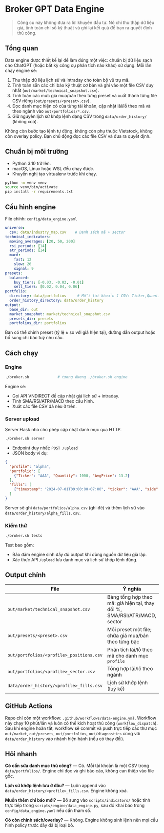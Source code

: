 # Broker GPT Data Engine

> Công cụ này không đưa ra lời khuyên đầu tư. Nó chỉ thu thập dữ liệu giá, tính toán chỉ số kỹ thuật và ghi lại kết quả để bạn ra quyết định thủ công.

## Tổng quan

Data engine được thiết kế lại để làm đúng một việc: chuẩn bị dữ liệu sạch cho ChatGPT (hoặc bất kỳ công cụ phân tích nào khác) sử dụng. Mỗi lần chạy engine sẽ:

1. Thu thập dữ liệu lịch sử và intraday cho toàn bộ vũ trụ mã.
2. Tính toán sẵn các chỉ báo kỹ thuật cơ bản và ghi vào một file CSV duy nhất (`out/market/technical_snapshot.csv`).
3. Tính toán các mức giá mua/bán theo từng preset và xuất thành từng file CSV riêng (`out/presets/<preset>.csv`).
4. Đọc danh mục hiện có của từng tài khoản, cập nhật lãi/lỗ theo mã và theo ngành vào `out/portfolios/*.csv`.
5. Giữ nguyên lịch sử khớp lệnh dạng CSV trong `data/order_history/` (không xoá).

Không còn bước tạo lệnh tự động, không còn phụ thuộc Vietstock, không còn overlay policy. Bạn chủ động đọc các file CSV và đưa ra quyết định.

## Chuẩn bị môi trường

- Python 3.10 trở lên.
- macOS, Linux hoặc WSL đều chạy được.
- Khuyến nghị tạo virtualenv trước khi chạy.

```bash
python -m venv venv
source venv/bin/activate
pip install -r requirements.txt
```

## Cấu hình engine

File chính: `config/data_engine.yaml`

```yaml
universe:
  csv: data/industry_map.csv    # Danh sách mã + sector
technical_indicators:
  moving_averages: [20, 50, 200]
  rsi_periods: [14]
  atr_periods: [14]
  macd:
    fast: 12
    slow: 26
    signal: 9
presets:
  balanced:
    buy_tiers: [-0.03, -0.02, -0.01]
    sell_tiers: [0.02, 0.04, 0.06]
portfolio:
  directory: data/portfolios     # Mỗi tài khoản 1 CSV: Ticker,Quantity,AvgPrice
  order_history_directory: data/order_history
output:
  base_dir: out
  market_snapshot: market/technical_snapshot.csv
  presets_dir: presets
  portfolios_dir: portfolios
```

Bạn có thể chỉnh preset (tỷ lệ ± so với giá hiện tại), đường dẫn output hoặc bổ sung chỉ báo tuỳ nhu cầu.

## Cách chạy

### Engine

```bash
./broker.sh             # tương đương ./broker.sh engine
```

Engine sẽ:

- Gọi API VNDIRECT để cập nhật giá lịch sử + intraday.
- Tính SMA/RSI/ATR/MACD theo cấu hình.
- Xuất các file CSV đã nêu ở trên.

### Server upload

Server Flask nhỏ cho phép cập nhật danh mục qua HTTP.

```bash
./broker.sh server
```

- Endpoint duy nhất: `POST /upload`
- JSON body ví dụ:

```json
{
  "profile": "alpha",
  "portfolio": [
    {"Ticker": "AAA", "Quantity": 1000, "AvgPrice": 13.2}
  ],
  "fills": [
    {"timestamp": "2024-07-01T09:00:00+07:00", "ticker": "AAA", "side": "BUY", "quantity": 1000, "price": 13.2}
  ]
}
```

Server sẽ ghi `data/portfolios/alpha.csv` (ghi đè) và thêm lịch sử vào `data/order_history/alpha_fills.csv`.

### Kiểm thử

```bash
./broker.sh tests
```

Test bao gồm:
- Bảo đảm engine sinh đầy đủ output khi dùng nguồn dữ liệu giả lập.
- Xác thực API `/upload` lưu danh mục và lịch sử khớp lệnh đúng.

## Output chính

| File | Ý nghĩa |
| ---- | ------- |
| `out/market/technical_snapshot.csv` | Bảng tổng hợp theo mã: giá hiện tại, thay đổi %, SMA/RSI/ATR/MACD, sector |
| `out/presets/<preset>.csv` | Mỗi preset một file; chứa giá mua/bán theo từng bậc |
| `out/portfolios/<profile>_positions.csv` | Phân tích lãi/lỗ theo mã cho danh mục `profile` |
| `out/portfolios/<profile>_sector.csv` | Tổng hợp lãi/lỗ theo ngành |
| `data/order_history/<profile>_fills.csv` | Lịch sử khớp lệnh (luỹ kế) |

## GitHub Actions

Repo chỉ còn một workflow: `.github/workflows/data-engine.yml`. Workflow này chạy 10 phút/lần và luôn có thể kích hoạt thủ công (`workflow_dispatch`). Sau khi engine hoàn tất, workflow sẽ commit và push trực tiếp các thư mục `out/market`, `out/presets`, `out/portfolios`, `out/diagnostics` cùng với `data/order_history` vào nhánh hiện hành (nếu có thay đổi).

## Hỏi nhanh

**Có cần sửa danh mục thủ công?** — Có. Mỗi tài khoản là một CSV trong `data/portfolios/`. Engine chỉ đọc và ghi báo cáo, không can thiệp vào file gốc.

**Lịch sử khớp lệnh lưu ở đâu?** — Luôn append vào `data/order_history/<profile>_fills.csv`. Engine không xoá.

**Muốn thêm chỉ báo mới?** — Bổ sung vào `scripts/indicators/` hoặc tính trực tiếp trong `scripts/engine/data_engine.py`, sau đó khai báo trong `config/data_engine.yaml` nếu cần tham số.

**Có còn chính sách/overlay?** — Không. Engine không sinh lệnh nên mọi cấu hình policy trước đây đã bị loại bỏ.


